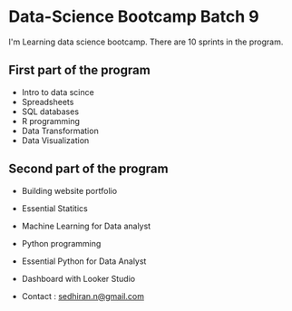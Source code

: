 # Data-Science Bootcamp Batch 9
I'm Learning data science bootcamp. There are 10 sprints in the program.

## First part of the program
- Intro to data scince
- Spreadsheets
- SQL databases
- R programming
- Data Transformation
- Data Visualization

## Second part of the program

- Building website portfolio
- Essential Statitics
- Machine Learning for Data analyst
- Python programming
- Essential Python for Data Analyst
- Dashboard with Looker Studio

- Contact : sedhiran.n@gmail.com
